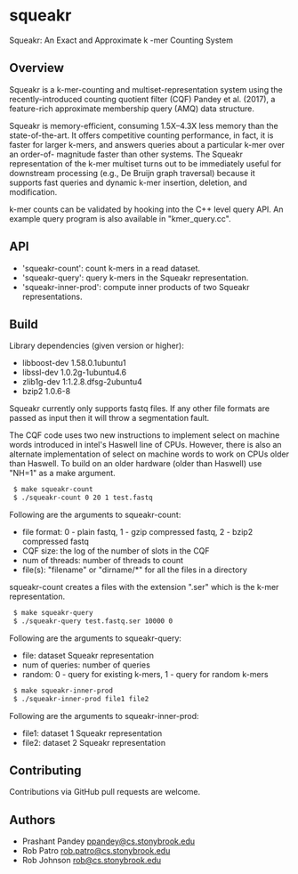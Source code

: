 # squeakr
Squeakr: An Exact and Approximate k -mer Counting System

Overview
--------

Squeakr is a k-mer-counting and multiset-representation system using the
recently-introduced counting quotient filter (CQF) Pandey et al. (2017), a
feature-rich approximate membership query (AMQ) data structure.

Squeakr is memory-efficient, consuming 1.5X–4.3X less memory than the
state-of-the-art. It offers competitive counting performance, in fact, it is
faster for larger k-mers, and answers queries about a particular k-mer over an
order-of- magnitude faster than other systems. The Squeakr representation of the
k-mer multiset turns out to be immediately useful for downstream processing
(e.g., De Bruijn graph traversal) because it supports fast queries and dynamic
k-mer insertion, deletion, and modification.

k-mer counts can be validated by hooking into the C++ level query API. An
example query program is also available in "kmer_query.cc".

API
--------
* 'squeakr-count': count k-mers in a read dataset.
* 'squeakr-query': query k-mers in the Squeakr representation.
* 'squeakr-inner-prod': compute inner products of two Squeakr representations.

Build
-------

Library dependencies (given version or higher):
 - libboost-dev 1.58.0.1ubuntu1
 - libssl-dev 1.0.2g-1ubuntu4.6
 - zlib1g-dev 1:1.2.8.dfsg-2ubuntu4
 - bzip2 1.0.6-8

Squeakr currently only supports fastq files. If any other file formats are
passed as input then it will throw a segmentation fault.

The CQF code uses two new instructions to implement select on machine words
introduced in intel's Haswell line of CPUs. However, there is also an alternate
implementation of select on machine words to work on CPUs older than Haswell.
To build on an older hardware (older than Haswell) use "NH=1" as a make argument.

```bash
 $ make squeakr-count
 $ ./squeakr-count 0 20 1 test.fastq
```

 Following are the arguments to squeakr-count:
 - file format: 0 - plain fastq, 1 - gzip compressed fastq, 2 - bzip2 compressed fastq
 - CQF size: the log of the number of slots in the CQF
 - num of threads: number of threads to count
 - file(s): "filename" or "dirname/*" for all the files in a directory

squeakr-count creates a files with the extension ".ser" which is the k-mer representation.

```bash
 $ make squeakr-query
 $ ./squeakr-query test.fastq.ser 10000 0
```

 Following are the arguments to squeakr-query:
 - file: dataset Squeakr representation
 - num of queries: number of queries
 - random: 0 - query for existing k-mers, 1 - query for random k-mers

```bash
 $ make squeakr-inner-prod
 $ ./squeakr-inner-prod file1 file2
```
 
 Following are the arguments to squeakr-inner-prod:
 - file1: dataset 1 Squeakr representation
 - file2: dataset 2 Squeakr representation

Contributing
------------
Contributions via GitHub pull requests are welcome.


Authors
-------
- Prashant Pandey <ppandey@cs.stonybrook.edu>
- Rob Patro <rob.patro@cs.stonybrook.edu>
- Rob Johnson <rob@cs.stonybrook.edu>
